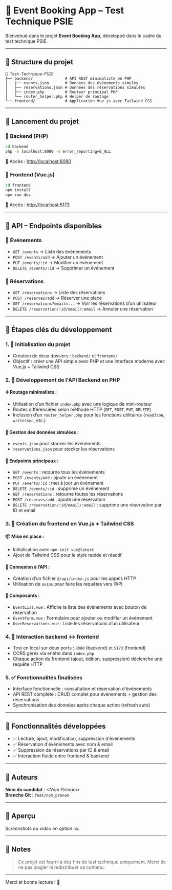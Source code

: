 # 🎯 Event Booking App – Test Technique PSIE

Bienvenue dans le projet **Event Booking App**, développé dans le cadre du test technique PSIE.

---

## 🧱 Structure du projet

```
📁 Test-Technique-PSIE
├── backend/              # API REST minimaliste en PHP
│   ├── events.json       # Données des événements simulés
│   ├── reservations.json # Données des réservations simulées
│   ├── index.php         # Routeur principal PHP
│   └── router_helper.php # Helper de routage
└── frontend/             # Application Vue.js avec Tailwind CSS
```

---

## 🚀 Lancement du projet

### 📌 Backend (PHP)
```bash
cd backend
php -S localhost:8080 -d error_reporting=E_ALL
```
🔗 Accès : [http://localhost:8080](http://localhost:8080)

### 📌 Frontend (Vue.js)
```bash
cd frontend
npm install
npm run dev
```
🔗 Accès : [http://localhost:5173](http://localhost:5173)

---

## 🔁 API – Endpoints disponibles

### 🎫 Événements
- `GET /events` → Liste des événements
- `POST /events/add` → Ajouter un événement
- `PUT /events/:id` → Modifier un événement
- `DELETE /events/:id` → Supprimer un événement

### 🧍 Réservations
- `GET /reservations` → Liste des réservations
- `POST /reserves/add` → Réserver une place
- `GET /reservations?email=...` → Voir les réservations d’un utilisateur
- `DELETE /reservation/:id/email/:email` → Annuler une réservation

---

## 🧠 Étapes clés du développement

### 1. 🎯 Initialisation du projet
- Création de deux dossiers : `backend/` et `frontend/`
- Objectif : créer une API simple avec PHP et une interface moderne avec Vue.js + Tailwind CSS

### 2. 🔧 Développement de l'API Backend en PHP
#### ➕ Routage minimaliste :
- Utilisation d’un fichier `index.php` avec une logique de mini-routeur
- Routes différenciées selon méthode HTTP (`GET`, `POST`, `PUT`, `DELETE`)
- Inclusion d’un `router_helper.php` pour les fonctions utilitaires (`readJson`, `writeJson`, etc.)

#### 📁 Gestion des données simulées :
- `events.json` pour stocker les événements
- `reservations.json` pour stocker les réservations

#### 📌 Endpoints principaux :
- `GET /events` : retourne tous les événements
- `POST /events/add` : ajoute un événement
- `PUT /events/:id` : met à jour un événement
- `DELETE /events/:id` : supprime un événement
- `GET /reservations` : retourne toutes les réservations
- `POST /reserves/add` : ajoute une réservation
- `DELETE /reservation/:id/email/:email` : supprime une réservation par ID et email

### 3. 🎨 Création du frontend en Vue.js + Tailwind CSS
#### 📦 Mise en place :
- Initialisation avec `npm init vue@latest`
- Ajout de Tailwind CSS pour le style rapide et réactif

#### 🔄 Connexion à l’API :
- Création d’un fichier `@/api/index.js` pour les appels HTTP
- Utilisation de `axios` pour faire les requêtes vers l’API

#### 🧩 Composants :
- `EventList.vue` : Affiche la liste des événements avec bouton de réservation
- `EventForm.vue` : Formulaire pour ajouter ou modifier un événement
- `UserReservations.vue` : Liste les réservations d’un utilisateur

### 4. 🔄 Interaction backend ↔ frontend
- Test en local sur deux ports : `8080` (backend) et `5173` (frontend)
- CORS gérés via entête dans `index.php`
- Chaque action du frontend (ajout, édition, suppression) déclenche une requête HTTP

### 5. ✅ Fonctionnalités finalisées
- Interface fonctionnelle : consultation et réservation d'événements
- API REST complète : CRUD complet pour événements + gestion des réservations
- Synchronisation des données après chaque action (refresh auto)

---

## 🧪 Fonctionnalités développées
- ✅ Lecture, ajout, modification, suppression d'événements
- ✅ Réservation d'événements avec nom & email
- ✅ Suppression de réservations par ID & email
- ✅ Interaction fluide entre frontend & backend

---

## 🙌 Auteurs

**Nom du candidat** : _<Nom Prénom>_  
**Branche Git** : `feat/nom_prenom`

---

## 📸 Aperçu
*Screenshots ou vidéo en option ici.*

---

## 📝 Notes
> Ce projet est fourni à des fins de test technique uniquement. Merci de ne pas plagier ni redistribuer ce contenu.

---

Merci et bonne lecture ! 🚀

